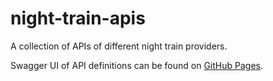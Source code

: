 # night-train-apis
A collection of APIs of different night train providers.

Swagger UI of API definitions can be found on [GitHub Pages](https://martinlangbecker.github.io/night-train-apis/).
